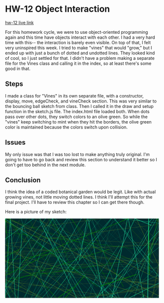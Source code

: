 # HW-12 Object Interaction

[hw-12 live link](https://katholmgren.github.io/120-work/hw-12/)

For this homework cycle, we were to use object-oriented programming again and this time have objects interact with each other. I had a very hard time with this-- the interaction is barely even visible. On top of that, I felt very uninspired this week. I tried to make "vines" that would "grow," but I ended up with just a bunch of dotted and undotted lines. They looked kind of cool, so I just settled for that. I didn't have a problem making a separate file for the Vines class and calling it in the index, so at least there's some good in that.

## Steps

I made a class for "Vines" in its own separate file, with a constructor, display, move, edgeCheck, and vineCheck section. This was very similar to the bouncing ball sketch from class. Then I called it in the draw and setup function in the sketch.js file. The index.html file loaded both. When dots pass over other dots, they switch colors to an olive green. So while the "vines" keep switching to mint when they hit the borders, the olive green color is maintained because the colors switch upon collision.

## Issues

My only issue was that I was too lost to make anything truly original. I'm going to have to go back and review this section to understand it better so I don't get too behind in the next module.

## Conclusion

I think the idea of a coded botanical garden would be legit. Like with actual growing vines, not little moving dotted lines. I think I'll attempt this for the final project. I'll have to review this chapter so I can get there though.

Here is a picture of my sketch:

![Image of hw-12](hw-12_img.png)
